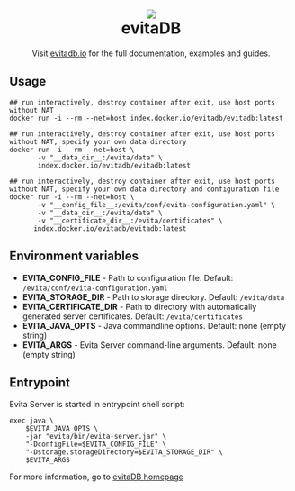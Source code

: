 <h1 align="center" style="border-bottom: none">
    <a href="https://evitadb.io" target="_blank"><img src="https://raw.githubusercontent.com/FgForrest/evitaDB/dev/documentation/assets/img/evita.png"/></a><br>evitaDB
</h1>

<p align="center">Visit <a href="https://evitadb.io" target="_blank">evitadb.io</a> for the full documentation,
examples and guides.</p>

## Usage

```shell
## run interactively, destroy container after exit, use host ports without NAT
docker run -i --rm --net=host index.docker.io/evitadb/evitadb:latest

## run interactively, destroy container after exit, use host ports without NAT, specify your own data directory
docker run -i --rm --net=host \
       -v "__data_dir__:/evita/data" \
       index.docker.io/evitadb/evitadb:latest

## run interactively, destroy container after exit, use host ports without NAT, specify your own data directory and configuration file
docker run -i --rm --net=host \
       -v "__config_file__:/evita/conf/evita-configuration.yaml" \
       -v "__data_dir__:/evita/data" \
       -v "__certificate_dir__:/evita/certificates" \
      index.docker.io/evitadb/evitadb:latest
```

## Environment variables
- **EVITA_CONFIG_FILE** - Path to configuration file. Default: `/evita/conf/evita-configuration.yaml`
- **EVITA_STORAGE_DIR** - Path to storage directory. Default: `/evita/data`
- **EVITA_CERTIFICATE_DIR** - Path to directory with automatically generated server certificates. Default: `/evita/certificates`
- **EVITA_JAVA_OPTS** - Java commandline options. Default: none (empty string)
- **EVITA_ARGS** - Evita Server command-line arguments. Default: none (empty string) 

## Entrypoint
Evita Server is started in entrypoint shell script:
```shell
exec java \
    $EVITA_JAVA_OPTS \
    -jar "evita/bin/evita-server.jar" \
    "-DconfigFile=$EVITA_CONFIG_FILE" \
    "-Dstorage.storageDirectory=$EVITA_STORAGE_DIR" \
    $EVITA_ARGS
```

For more information, go to [evitaDB homepage](https://evitadb.io)